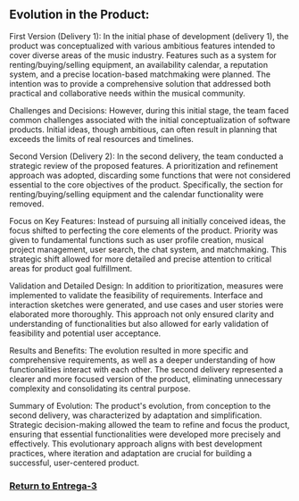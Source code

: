 ## Evolution in the Product:

First Version (Delivery 1): In the initial phase of development (delivery 1), the product was conceptualized with various ambitious features intended to cover diverse areas of the music industry. Features such as a system for renting/buying/selling equipment, an availability calendar, a reputation system, and a precise location-based matchmaking were planned. The intention was to provide a comprehensive solution that addressed both practical and collaborative needs within the musical community.

Challenges and Decisions: However, during this initial stage, the team faced common challenges associated with the initial conceptualization of software products. Initial ideas, though ambitious, can often result in planning that exceeds the limits of real resources and timelines.

Second Version (Delivery 2): In the second delivery, the team conducted a strategic review of the proposed features. A prioritization and refinement approach was adopted, discarding some functions that were not considered essential to the core objectives of the product. Specifically, the section for renting/buying/selling equipment and the calendar functionality were removed.

Focus on Key Features: Instead of pursuing all initially conceived ideas, the focus shifted to perfecting the core elements of the product. Priority was given to fundamental functions such as user profile creation, musical project management, user search, the chat system, and matchmaking. This strategic shift allowed for more detailed and precise attention to critical areas for product goal fulfillment.

Validation and Detailed Design: In addition to prioritization, measures were implemented to validate the feasibility of requirements. Interface and interaction sketches were generated, and use cases and user stories were elaborated more thoroughly. This approach not only ensured clarity and understanding of functionalities but also allowed for early validation of feasibility and potential user acceptance.

Results and Benefits: The evolution resulted in more specific and comprehensive requirements, as well as a deeper understanding of how functionalities interact with each other. The second delivery represented a clearer and more focused version of the product, eliminating unnecessary complexity and consolidating its central purpose.

Summary of Evolution: The product's evolution, from conception to the second delivery, was characterized by adaptation and simplification. Strategic decision-making allowed the team to refine and focus the product, ensuring that essential functionalities were developed more precisely and effectively. This evolutionary approach aligns with best development practices, where iteration and adaptation are crucial for building a successful, user-centered product.

 ### [Return to Entrega-3](https://github.com/Javier-de-Jesus-Ortiz-Miss/Proyecto-FIS/tree/entrega-3)
